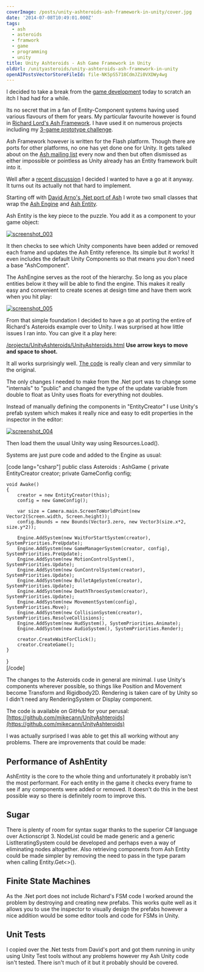 ```yaml
---
coverImage: /posts/unity-ashteroids-ash-framework-in-unity/cover.jpg
date: '2014-07-08T10:49:01.000Z'
tags:
  - ash
  - asteroids
  - framwork
  - game
  - programming
  - unity
title: Unity Ashteroids - Ash Game Framework in Unity
oldUrl: /unityasteroids/unity-ashteroids-ash-framework-in-unity
openAIPostsVectorStoreFileId: file-NK5pS5718CdmJZi0VXDWy4wg
---
```


I decided to take a break from the [game development](https://www.mikecann.co.uk/myprojects/mr-nibbles-3d/mr-nibbles-3d-menus-obscuring/) today to scratch an itch I had had for a while.

<!-- more -->

Its no secret that im a fan of Entity-Component systems having used various flavours of them for years. My particular favourite however is found in [Richard Lord's Ash Framework](https://www.ashframework.org/). I have used it on numerous projects including my [3-game prototype challenge](/posts/the-three-game-challenge/).

<!--more-->

Ash Framework however is written for the Flash platform. Though there are ports for other platforms, no one has yet done one for Unity. It gets talked about on the [Ash mailing list](https://groups.google.com/group/ash-framework?hl=en) every now and then but often dismissed as either impossible or pointless as Unity already has an Entity framework built into it.

Well after a [recent discussion](https://groups.google.com/forum/?hl=en#!topic/ash-framework/NrC5dQyBRkY) I decided I wanted to have a go at it anyway. It turns out its actually not that hard to implement.

Starting off with [David Arno's .Net port of Ash](https://github.com/DavidArno/Ash.NET) I wrote two small classes that wrap the [Ash Engine](https://github.com/mikecann/UnityAshteroids/blob/master/Assets/Ash/Unity/AshGame.cs) and [Ash Entity](https://github.com/mikecann/UnityAshteroids/blob/master/Assets/Ash/Unity/AshEntity.cs).

Ash Entity is the key piece to the puzzle. You add it as a component to your game object:

[![screenshot_003](https://www.mikecann.co.uk/wp-content/uploads/2014/07/screenshot_003.png)](https://www.mikecann.co.uk/wp-content/uploads/2014/07/screenshot_003.png)

It then checks to see which Unity components have been added or removed each frame and updates the Ash Entity reference. Its simple but it works! It even includes the default Unity Components so that means you don't need a base "AshComponent".

The AshEngine serves as the root of the hierarchy. So long as you place entities below it they will be able to find the engine. This makes it really easy and convenient to create scenes at design time and have them work when you hit play:

[![screenshot_005](https://www.mikecann.co.uk/wp-content/uploads/2014/07/screenshot_005.png)](https://www.mikecann.co.uk/wp-content/uploads/2014/07/screenshot_005.png)

From that simple foundation I decided to have a go at porting the entire of Richard's Asteroids example over to Unity. I was surprised at how little issues I ran into. You can give it a play here:

[/projects/UnityAshteroids/UnityAshteroids.html](/projects/UnityAshteroids/UnityAshteroids.html)
**Use arrow keys to move and space to shoot.**

It all works surprisingly well. [The code](https://github.com/mikecann/UnityAshteroids) is really clean and very simmilar to the original.

The only changes I needed to make from the .Net port was to change some "internals" to "public" and changed the type of the update variable from double to float as Unity uses floats for everything not doubles.

Instead of manually defining the components in "EntityCreator" I use Unity's prefab system which makes it really nice and easy to edit properties in the inspector in the editor:

[![screenshot_004](https://www.mikecann.co.uk/wp-content/uploads/2014/07/screenshot_004-1024x685.png)](https://www.mikecann.co.uk/wp-content/uploads/2014/07/screenshot_004.png)

Then load them the usual Unity way using Resources.Load().

Systems are just pure code and added to the Engine as usual:

[code lang="csharp"]
public class Asteroids : AshGame
{
private EntityCreator creator;
private GameConfig config;

    void Awake()
    {
    	creator = new EntityCreator(this);
    	config = new GameConfig();

    	var size = Camera.main.ScreenToWorldPoint(new Vector2(Screen.width, Screen.height));
    	config.Bounds = new Bounds(Vector3.zero, new Vector3(size.x*2, size.y*2));

    	Engine.AddSystem(new WaitForStartSystem(creator), SystemPriorities.PreUpdate);
    	Engine.AddSystem(new GameManagerSystem(creator, config), SystemPriorities.PreUpdate);
    	Engine.AddSystem(new MotionControlSystem(), SystemPriorities.Update);
    	Engine.AddSystem(new GunControlSystem(creator), SystemPriorities.Update);
    	Engine.AddSystem(new BulletAgeSystem(creator), SystemPriorities.Update);
    	Engine.AddSystem(new DeathThroesSystem(creator), SystemPriorities.Update);
    	Engine.AddSystem(new MovementSystem(config), SystemPriorities.Move);
    	Engine.AddSystem(new CollisionSystem(creator), SystemPriorities.ResolveCollisions);
    	Engine.AddSystem(new HudSystem(), SystemPriorities.Animate);
    	Engine.AddSystem(new AudioSystem(), SystemPriorities.Render);

    	creator.CreateWaitForClick();
    	creator.CreateGame();
    }

}  
[/code]

The changes to the Asteroids code in general are minimal. I use Unity's components wherever possible, so things like Position and Movement become Transform and Rigidbody2D. Rendering is taken care of by Unity so I didn't need any RenderingSystem or Display component.

The code is available on GitHub for your perusal: [https://github.com/mikecann/UnityAshteroids](https://github.com/mikecann/UnityAshteroids)

I was actually surprised I was able to get this all working without any problems. There are improvements that could be made:

## Performance of AshEntity

AshEntity is the core to the whole thing and unfortunately it probably isn't the most performant. For each entity in the game it checks every frame to see if any components were added or removed. It doesn't do this in the best possible way so there is definitely room to improve this.

## Sugar

There is plenty of room for syntax sugar thanks to the superior C# language over Actionscript 3\. NodeList could be made generic and a generic ListIteratingSystem could be developed and perhaps even a way of eliminating nodes altogether. Also retrieving components from Ash Entity could be made simpler by removing the need to pass in the type param when calling Entity.Get<>().

## Finite State Machines

As the .Net port does not include Richard's FSM code I worked around the problem by destroying and creating new prefabs. This works quite well as it allows you to use the inspector to visually design the prefabs however a nice addition would be some editor tools and code for FSMs in Unity.

## Unit Tests

I copied over the .Net tests from David's port and got them running in unity using Unity Test tools without any problems however my Ash Unity code isn't tested. There isn't much of it but it probably should be covered.
